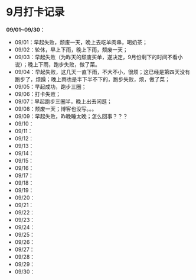 # 9月打卡记录

**09/01~09/30：**

- 09/01：早起失败，颓废一天，晚上去吃羊肉串，喝奶茶；
- 09/02：轮休，早上下雨，晚上下雨，颓废一天；
- 09/03：早起失败（为昨天的颓废买单，遂决定，9月份剩下的时间不看小说）；晚上下雨，跑步失败，做了菜。
- 09/04：早起失败，这几天一直下雨，不大不小，很烦；这已经是第四天没有跑步了，烦躁；晚上雨也是半下半不下的，跑步失败，烦，做了菜；
- 09/05：早起成功，跑步三圈；
- 09/06：打卡失败；
- 09/07：早起跑步三圈半，晚上出去闲逛；
- 09/08：颓废一天；博客也没写。。。
- 09/09：早起失败，昨晚睡太晚；怎么回事？？？
- 09/10：
- 09/11：
- 09/12：
- 09/13：
- 09/14：
- 09/15：
- 09/16：
- 09/17：
- 09/18：
- 09/19：
- 09/20：
- 09/21：
- 09/22：
- 09/23：
- 09/24：
- 09/25：
- 09/26：
- 09/27：
- 09/28：
- 09/29：
- 09/30：